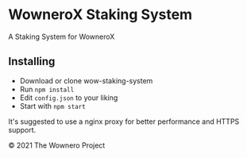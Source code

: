 # WowneroX Staking System
A Staking System for WowneroX

## Installing
- Download or clone wow-staking-system
- Run `npm install`
- Edit `config.json` to your liking
- Start with `npm start`

It's suggested to use a nginx proxy for better performance and HTTPS support.

© 2021 The Wownero Project
